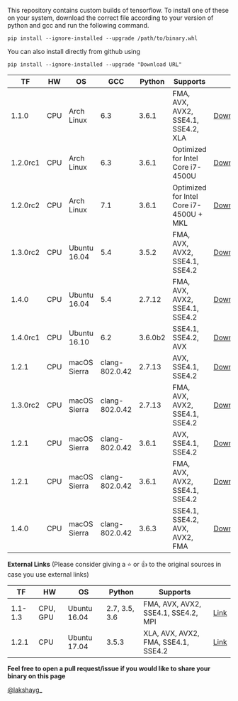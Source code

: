This repository contains custom builds of tensorflow. To install
one of these on your system, download the correct file according
to your version of python and gcc and run the following command.
```
pip install --ignore-installed --upgrade /path/to/binary.whl
```
You can also install directly from github using
```
pip install --ignore-installed --upgrade "Download URL"
```

| TF       | HW  | OS           | GCC            | Python      | Supports                                  |                                                                                                                         |
|----------|-----|--------------|----------------|-------------|-------------------------------------------|-------------------------------------------------------------------------------------------------------------------------|
| 1.1.0    | CPU | Arch Linux   | 6.3            | 3.6.1       | FMA, AVX, AVX2, SSE4.1, SSE4.2, XLA       | [Download](https://github.com/lakshayg/tensorflow-build/raw/master/tensorflow-1.1.0-cp36-cp36m-linux_x86_64.whl)        |
| 1.2.0rc1 | CPU | Arch Linux   | 6.3            | 3.6.1       | Optimized for Intel Core i7-4500U         | [Download](https://github.com/lakshayg/tensorflow-build/raw/master/tensorflow-1.2.0rc1-cp36-cp36m-linux_x86_64.whl)     |
| 1.2.0rc2 | CPU | Arch Linux   | 7.1            | 3.6.1       | Optimized for Intel Core i7-4500U + MKL   | [Download](https://github.com/lakshayg/tensorflow-build/raw/master/tensorflow-1.2.0rc2-cp36-cp36m-linux_x86_64.whl)     |
| 1.3.0rc2 | CPU | Ubuntu 16.04 | 5.4            | 3.5.2       | FMA, AVX, AVX2, SSE4.1, SSE4.2            | [Download](https://github.com/lakshayg/tensorflow-build/raw/master/tensorflow-1.3.0rc2-cp35-cp35m-linux_x86_64.whl)     |
| 1.4.0    | CPU | Ubuntu 16.04 | 5.4            | 2.7.12      | FMA, AVX, AVX2, SSE4.1, SSE4.2            | [Download](https://github.com/lakshayg/tensorflow-build/raw/master/tensorflow-1.4.0-cp27-cp27mu-linux_x86_64.whl)       |
| 1.4.0rc1 | CPU | Ubuntu 16.10 | 6.2            | 3.6.0b2     | SSE4.1, SSE4.2, AVX                       | [Download](https://github.com/lakshayg/tensorflow-build/raw/master/tensorflow-1.4.0rc1-cp36-cp36m-linux_x86_64.whl)     |
| 1.2.1    | CPU | macOS Sierra | clang-802.0.42 | 2.7.13      | AVX, SSE4.1, SSE4.2                       | [Download](https://github.com/lakshayg/tensorflow-build/raw/master/tensorflow-1.2.1-cp27-cp27m-macosx_10_12_x86_64.whl) |
| 1.3.0rc2 | CPU | macOS Sierra | clang-802.0.42 | 2.7.13      | FMA, AVX, AVX2, SSE4.1, SSE4.2            | [Download](https://github.com/lakshayg/tensorflow-build/raw/master/tensorflow-1.3.0rc2-cp27-cp27m-macosx_10_12_intel.whl) |
| 1.2.1    | CPU | macOS Sierra | clang-802.0.42 | 3.6.1       | AVX, SSE4.1, SSE4.2                       | [Download](https://github.com/lakshayg/tensorflow-build/raw/master/tensorflow-1.2.1-cp36-cp36m-macosx_10_12_x86_64.whl) |
| 1.2.1    | CPU | macOS Sierra | clang-802.0.42 | 3.6.1       | FMA, AVX, AVX2, SSE4.1, SSE4.2            | [Download](https://github.com/lakshayg/tensorflow-build/raw/72454268db8ce69e0fe3c7b23c17aad6ea69b257/tensorflow-1.2.1-cp36-cp36m-macosx_10_12_x86_64.whl) |
| 1.4.0    | CPU | macOS Sierra | clang-802.0.42 | 3.6.3       | SSE4.1, SSE4.2, AVX, AVX2, FMA            | [Download](https://github.com/lakshayg/tensorflow-build/raw/master/tensorflow-1.4.0-cp36-cp36m-macosx_10_12_x86_64.whl) |

**External Links** (Please consider giving a :star: or :+1: to the original sources in case you use external links)

| TF       | HW       | OS           | Python        | Supports                            |                                         |
|----------|----------|--------------|---------------|-------------------------------------|-----------------------------------------|
| 1.1-1.3  | CPU, GPU | Ubuntu 16.04 | 2.7, 3.5, 3.6 | FMA, AVX, AVX2, SSE4.1, SSE4.2, MPI | [Link](https://github.com/mind/wheels)  |
| 1.2.1    | CPU      | Ubuntu 17.04 | 3.5.3         | XLA, AVX, AVX2, FMA, SSE4.1, SSE4.2 | [Link](https://github.com/yaroslavvb/tensorflow-community-wheels/issues/26) |

**Feel free to open a pull request/issue if you would like to share your binary on this page**

[@lakshayg_](https://twitter.com/lakshayg_)
